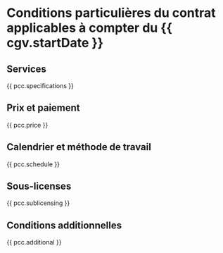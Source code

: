 # Conditions particulières du contrat applicables à compter du {{ cgv.startDate }}

## Services
{{ pcc.specifications }}

## Prix et paiement

{{ pcc.price }}

## Calendrier et méthode de travail

{{ pcc.schedule }}

## Sous-licenses

{{ pcc.sublicensing }}

## Conditions additionnelles

{{ pcc.additional }}
